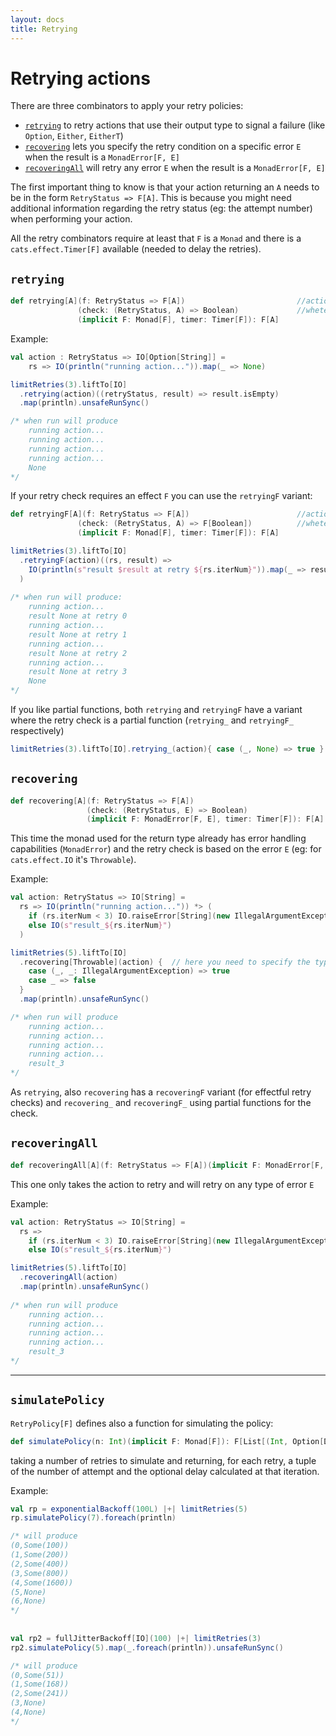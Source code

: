 ```yaml
---
layout: docs
title: Retrying
---
```


# Retrying actions

There are three combinators to apply your retry policies:

* [`retrying`](#retrying) to retry actions that use their output type to signal a failure (like `Option`, `Either`, `EitherT`)
* [`recovering`](#recovering) lets you specify the retry condition on a specific error `E` when the result is a `MonadError[F, E]` 
* [`recoveringAll`](#recoveringAll) will retry any error `E` when the result is a `MonadError[F, E]`

The first important thing to know is that your action returning an `A` needs to be in the form `RetryStatus => F[A]`.
This is because you might need additional information regarding the retry status (eg: the attempt number) when performing your action.

All the retry combinators require at least that `F` is a `Monad` and there is a `cats.effect.Timer[F]` available (needed to delay the retries). 



## `retrying`

```scala
def retrying[A](f: RetryStatus => F[A])                         //action to retry
               (check: (RetryStatus, A) => Boolean)             //wheter to retry or not
               (implicit F: Monad[F], timer: Timer[F]): F[A]
```

Example:
```scala
val action : RetryStatus => IO[Option[String]] =
    rs => IO(println("running action...")).map(_ => None)

limitRetries(3).liftTo[IO]
  .retrying(action)((retryStatus, result) => result.isEmpty)
  .map(println).unsafeRunSync()  

/* when run will produce
    running action...
    running action...
    running action...
    running action...
    None
*/
```

If your retry check requires an effect `F` you can use the `retryingF` variant:
```scala
def retryingF[A](f: RetryStatus => F[A])                        //action to retry
               (check: (RetryStatus, A) => F[Boolean])          //wheter to retry or not
               (implicit F: Monad[F], timer: Timer[F]): F[A]
```
```scala
limitRetries(3).liftTo[IO]
  .retryingF(action)((rs, result) => 
    IO(println(s"result $result at retry ${rs.iterNum}")).map(_ => result.isEmpty)
  )
  
/* when run will produce: 
    running action...
    result None at retry 0
    running action...
    result None at retry 1
    running action...
    result None at retry 2
    running action...
    result None at retry 3
    None
*/
```
If you like partial functions, both `retrying` and `retryingF` have a variant where the retry check is a partial function 
(`retrying_` and `retryingF_` respectively)

```scala
limitRetries(3).liftTo[IO].retrying_(action){ case (_, None) => true }
```



## `recovering`

```scala
def recovering[A](f: RetryStatus => F[A])                                   //action to retry
                 (check: (RetryStatus, E) => Boolean)                       //wheter to retry or not
                 (implicit F: MonadError[F, E], timer: Timer[F]): F[A]
```

This time the monad used for the return type already has error handling capabilities (`MonadError`) 
and the retry check is based on the error `E` (eg: for `cats.effect.IO` it's `Throwable`).  

Example:
```scala
val action: RetryStatus => IO[String] =
  rs => IO(println("running action...")) *> (
    if (rs.iterNum < 3) IO.raiseError[String](new IllegalArgumentException("boom"))
    else IO(s"result_${rs.iterNum}")
  )

limitRetries(5).liftTo[IO]
  .recovering[Throwable](action) {  // here you need to specify the type of the error to handle
    case (_, _: IllegalArgumentException) => true
    case _ => false
  }
  .map(println).unsafeRunSync()  

/* when run will produce
    running action...
    running action...
    running action...
    running action...
    result_3
*/
```

As `retrying`, also `recovering` has a `recoveringF` variant (for effectful retry checks) 
and `recovering_` and `recoveringF_` using partial functions for the check. 



## `recoveringAll` 

```scala
def recoveringAll[A](f: RetryStatus => F[A])(implicit F: MonadError[F, E], timer: Timer[F]): F[A]
```

This one only takes the action to retry and will retry on any type of error `E`


Example:
```scala
val action: RetryStatus => IO[String] =
  rs =>
    if (rs.iterNum < 3) IO.raiseError[String](new IllegalArgumentException("boom"))
    else IO(s"result_${rs.iterNum}")

limitRetries(5).liftTo[IO]
  .recoveringAll(action)
  .map(println).unsafeRunSync()
  
/* when run will produce
    running action...
    running action...
    running action...
    running action...
    result_3
*/
```

---

## `simulatePolicy`

`RetryPolicy[F]` defines also a function for simulating the policy:
```scala
def simulatePolicy(n: Int)(implicit F: Monad[F]): F[List[(Int, Option[DelayInMillis])]]
``` 
taking a number of retries to simulate and returning, for each retry, a tuple of the number of attempt and the optional
delay calculated at that iteration.

Example:
```scala
val rp = exponentialBackoff(100L) |+| limitRetries(5)
rp.simulatePolicy(7).foreach(println)

/* will produce
(0,Some(100))
(1,Some(200))
(2,Some(400))
(3,Some(800))
(4,Some(1600))
(5,None)
(6,None)
*/
 
 
val rp2 = fullJitterBackoff[IO](100) |+| limitRetries(3)
rp2.simulatePolicy(5).map(_.foreach(println)).unsafeRunSync()

/* will produce
(0,Some(51))
(1,Some(168))
(2,Some(241))
(3,None)
(4,None)
*/
```